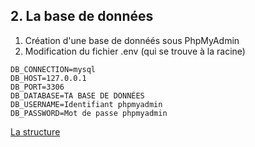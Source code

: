## 2. La base de données

1. Création d'une base de donnéés sous PhpMyAdmin
2. Modification du fichier .env (qui se trouve à la racine)
```
DB_CONNECTION=mysql
DB_HOST=127.0.0.1
DB_PORT=3306
DB_DATABASE=TA BASE DE DONNÉES
DB_USERNAME=Identifiant phpmyadmin
DB_PASSWORD=Mot de passe phpmyadmin
```
[La structure](https://github.com/pierrenoel/Laravel/blob/master/La%20structure.md)
